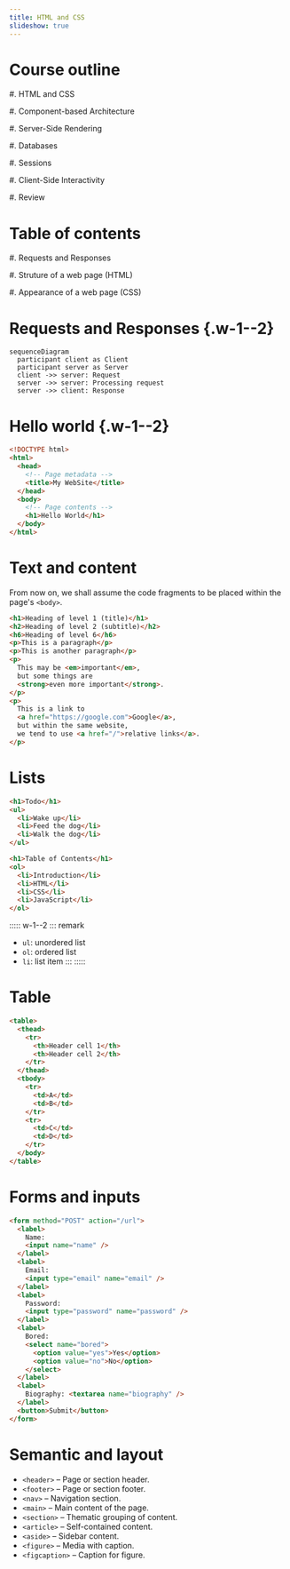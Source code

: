 ```yaml
---
title: HTML and CSS
slideshow: true
---
```


# Course outline

#. HTML and CSS

#. Component-based Architecture

#. Server-Side Rendering

#. Databases

#. Sessions

#. Client-Side Interactivity

#. Review

# Table of contents

#. Requests and Responses

#. Struture of a web page (HTML)

#. Appearance of a web page (CSS)

# Requests and Responses {.w-1--2}

~~~ mermaid
sequenceDiagram
  participant client as Client
  participant server as Server
  client ->> server: Request
  server ->> server: Processing request
  server ->> client: Response
~~~

# Hello world {.w-1--2}

~~~ html
<!DOCTYPE html>
<html>
  <head>
    <!-- Page metadata -->
    <title>My WebSite</title>
  </head>
  <body>
    <!-- Page contents -->
    <h1>Hello World</h1>
  </body>
</html>
~~~

# Text and content

From now on,
we shall assume the code fragments
to be placed within the page's `<body>`.

~~~ html {.run .columns .columns-2}
<h1>Heading of level 1 (title)</h1>
<h2>Heading of level 2 (subtitle)</h2>
<h6>Heading of level 6</h6>
<p>This is a paragraph</p>
<p>This is another paragraph</p>
<p>
  This may be <em>important</em>,
  but some things are
  <strong>even more important</strong>.
</p>
<p>
  This is a link to
  <a href="https://google.com">Google</a>,
  but within the same website,
  we tend to use <a href="/">relative links</a>.
</p>
~~~

# Lists

~~~ html {.run .columns .columns-2}
<h1>Todo</h1>
<ul>
  <li>Wake up</li>
  <li>Feed the dog</li>
  <li>Walk the dog</li>
</ul>

<h1>Table of Contents</h1>
<ol>
  <li>Introduction</li>
  <li>HTML</li>
  <li>CSS</li>
  <li>JavaScript</li>
</ol>
~~~

::::: w-1--2
::: remark
- `ul`: unordered list
- `ol`: ordered list
- `li`: list item
:::
:::::

# Table

~~~ html {.run .columns-2}
<table>
  <thead>
    <tr>
      <th>Header cell 1</th>
      <th>Header cell 2</th>
    </tr>
  </thead>
  <tbody>
    <tr>
      <td>A</td>
      <td>B</td>
    </tr>
    <tr>
      <td>C</td>
      <td>D</td>
    </tr>
  </body>
</table>
~~~

# Forms and inputs

~~~ html {.run .columns .columns-2}
<form method="POST" action="/url">
  <label>
    Name:
    <input name="name" />
  </label>
  <label>
    Email:
    <input type="email" name="email" />
  </label>
  <label>
    Password:
    <input type="password" name="password" />
  </label>
  <label>
    Bored:
    <select name="bored">
      <option value="yes">Yes</option>
      <option value="no">No</option>
    </select>
  </label>
  <label>
    Biography: <textarea name="biography" />
  </label>
  <button>Submit</button>
</form>
~~~

# Semantic and layout

- `<header>` – Page or section header.
- `<footer>` – Page or section footer.
- `<nav>` – Navigation section.
- `<main>` – Main content of the page.
- `<section>` – Thematic grouping of content.
- `<article>` – Self-contained content.
- `<aside>` – Sidebar content.
- `<figure>` – Media with caption.
- `<figcaption>` – Caption for figure.
